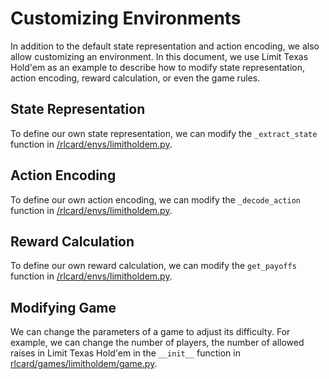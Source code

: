 # Customizing Environments
In addition to the default state representation and action encoding, we also allow customizing an environment. In this document, we use Limit Texas Hold'em as an example to describe how to modify state representation, action encoding, reward calculation, or even the game rules.

## State Representation
To define our own state representation, we can modify the ``_extract_state`` function in [/rlcard/envs/limitholdem.py](../../rlcard/envs/limitholdem.py#L33).

## Action Encoding
To define our own action encoding, we can modify the ``_decode_action`` function in [/rlcard/envs/limitholdem.py](../../rlcard/envs/limitholdem.py#L75).

## Reward Calculation
To define our own reward calculation, we can modify the ``get_payoffs`` function in [/rlcard/envs/limitholdem.py](../../rlcard/envs/limitholdem.py#L67).

## Modifying Game
We can change the parameters of a game to adjust its difficulty. For example, we can change the number of players, the number of allowed raises in Limit Texas Hold'em in the ``__init__`` function in [rlcard/games/limitholdem/game.py](../../rlcard/games/limitholdem/game.py#L11).
